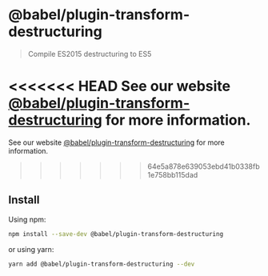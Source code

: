 # @babel/plugin-transform-destructuring

> Compile ES2015 destructuring to ES5

<<<<<<< HEAD
See our website [@babel/plugin-transform-destructuring](https://babeljs.io/docs/en/next/babel-plugin-transform-destructuring.html) for more information.
=======
See our website [@babel/plugin-transform-destructuring](https://babeljs.io/docs/en/babel-plugin-transform-destructuring) for more information.
>>>>>>> 64e5a878e639053ebd41b0338fb1e758bb115dad

## Install

Using npm:

```sh
npm install --save-dev @babel/plugin-transform-destructuring
```

or using yarn:

```sh
yarn add @babel/plugin-transform-destructuring --dev
```
